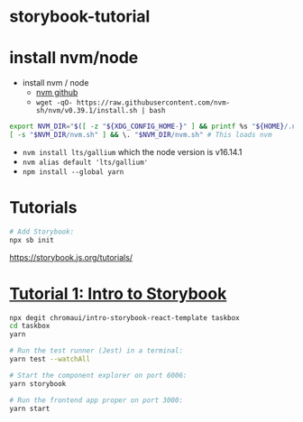 # storybook-tutorial


# install nvm/node

- install nvm / node
  - [nvm github](https://github.com/nvm-sh/nvm)
  - `wget -qO- https://raw.githubusercontent.com/nvm-sh/nvm/v0.39.1/install.sh | bash`
```sh
export NVM_DIR="$([ -z "${XDG_CONFIG_HOME-}" ] && printf %s "${HOME}/.nvm" || printf %s "${XDG_CONFIG_HOME}/nvm")"
[ -s "$NVM_DIR/nvm.sh" ] && \. "$NVM_DIR/nvm.sh" # This loads nvm
```
  - `nvm install lts/gallium`  which the node version is v16.14.1
  - `nvm alias default 'lts/gallium'`
  - `npm install --global yarn`

# Tutorials

```sh
# Add Storybook:
npx sb init
```

https://storybook.js.org/tutorials/

# [Tutorial 1: Intro to Storybook](https://storybook.js.org/tutorials/intro-to-storybook/)

```sh
npx degit chromaui/intro-storybook-react-template taskbox
cd taskbox
yarn

# Run the test runner (Jest) in a terminal:
yarn test --watchAll

# Start the component explorer on port 6006:
yarn storybook

# Run the frontend app proper on port 3000:
yarn start
```


